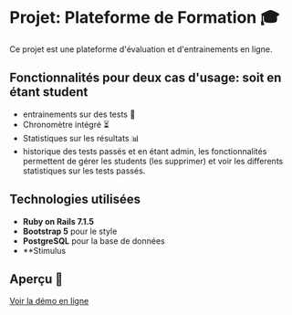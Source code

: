 # Projet: Plateforme de Formation 🎓

Ce projet est une plateforme d'évaluation et d'entrainements en ligne.

## Fonctionnalités pour deux cas d'usage: soit en étant student
- entrainements sur des tests 📝  
- Chronomètre intégré ⏳  
- Statistiques sur les résultats 📊
- historique des tests passés
et en étant admin, les fonctionnalités permettent de gérer les students (les supprimer) et voir les differents statistiques sur les tests passés.

## Technologies utilisées
- **Ruby on Rails 7.1.5**  
- **Bootstrap 5** pour le style  
- **PostgreSQL** pour la base de données
- **Stimulus

## Aperçu 👀
[Voir la démo en ligne]([https://nom-du-projet.herokuapp.com](https://training-platform-2ba6e61417f4.herokuapp.com/))
